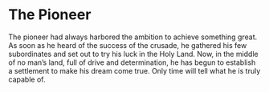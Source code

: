 # The Pioneer



The pioneer had always harbored the ambition to achieve something great. As soon as he heard of the success of the crusade, he gathered his few subordinates and set out to try his luck in the Holy Land. Now, in the middle of no man’s land, full of drive and determination, he has begun to establish a settlement to make his dream come true. Only time will tell what he is truly capable of.

